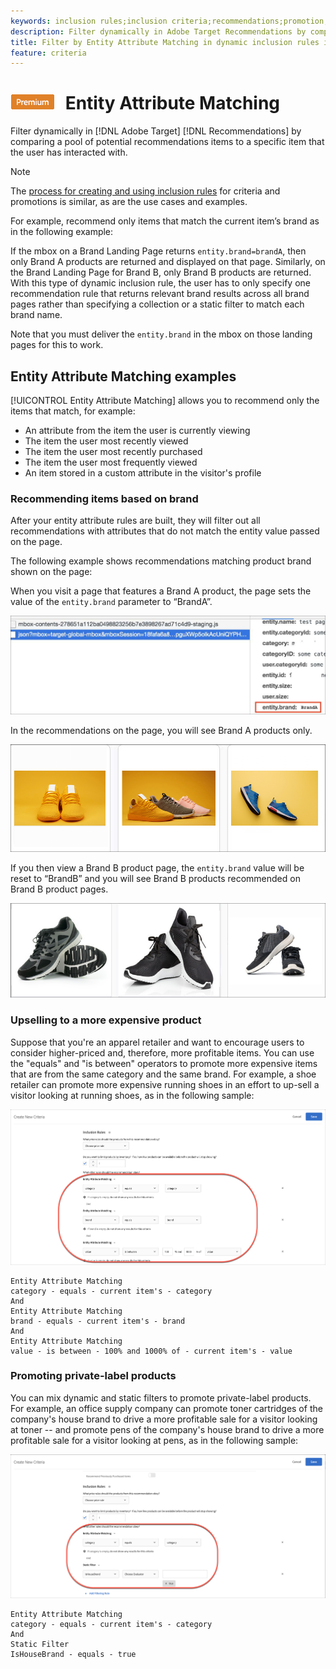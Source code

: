 ```yaml
---
keywords: inclusion rules;inclusion criteria;recommendations;promotion;promotions;dynamic filtering;dynamic;entity attribute matching
description: Filter dynamically in Adobe Target Recommendations by comparing a pool of potential recommendations items to a specific item that the user has interacted with.
title: Filter by Entity Attribute Matching in dynamic inclusion rules in Adobe Target Recommendations
feature: criteria
---
```


# ![PREMIUM](/help/assets/premium.png) Entity Attribute Matching

Filter dynamically in [!DNL Adobe Target] [!DNL Recommendations] by comparing a pool of potential recommendations items to a specific item that the user has interacted with.

>[!NOTE]
>
>The [process for creating and using inclusion rules](/help/c-recommendations/c-algorithms/use-dynamic-and-static-inclusion-rules.md) for criteria and promotions is similar, as are the use cases and examples.

For example, recommend only items that match the current item’s brand as in the following example:

If the mbox on a Brand Landing Page returns `entity.brand=brandA`, then only Brand A products are returned and displayed on that page. Similarly, on the Brand Landing Page for Brand B, only Brand B products are returned. With this type of dynamic inclusion rule, the user has to only specify one recommendation rule that returns relevant brand results across all brand pages rather than specifying a collection or a static filter to match each brand name.

Note that you must deliver the `entity.brand` in the mbox on those landing pages for this to work.

## Entity Attribute Matching examples 

[!UICONTROL Entity Attribute Matching] allows you to recommend only the items that match, for example:

* An attribute from the item the user is currently viewing
* The item the user most recently viewed
* The item the user most recently purchased
* The item the user most frequently viewed
* An item stored in a custom attribute in the visitor's profile

### Recommending items based on brand

After your entity attribute rules are built, they will filter out all recommendations with attributes that do not match the entity value passed on the page.

The following example shows recommendations matching product brand shown on the page:

When you visit a page that features a Brand A product, the page sets the value of the `entity.brand` parameter to “BrandA”.

![Example Target call](/help/c-recommendations/c-algorithms/assets/example-target-call.png)

In the recommendations on the page, you will see Brand A products only.

![Brand A recommendations](/help/c-recommendations/c-algorithms/assets/brandA.png)

If you then view a Brand B product page, the `entity.brand` value will be reset to “BrandB” and you will see Brand B products recommended on Brand B product pages.

![Brand B recommendations](/help/c-recommendations/c-algorithms/assets/brandB.png)

### Upselling to a more expensive product

Suppose that you're an apparel retailer and want to encourage users to consider higher-priced and, therefore, more profitable items. You can use the "equals" and "is between" operators to promote more expensive items that are from the same category and the same brand. For example, a shoe retailer can promote more expensive running shoes in an effort to up-sell a visitor looking at running shoes, as in the following sample:

![Upselling](/help/c-recommendations/c-algorithms/assets/upsell.png)

```
Entity Attribute Matching
category - equals - current item's - category 
And 
Entity Attribute Matching
brand - equals - current item's - brand 
And 
Entity Attribute Matching
value - is between - 100% and 1000% of - current item's - value
```

### Promoting private-label products

You can mix dynamic and static filters to promote private-label products. For example, an office supply company can promote toner cartridges of the company's house brand to drive a more profitable sale for a visitor looking at toner -- and promote pens of the company's house brand to drive a more profitable sale for a visitor looking at pens, as in the following sample:

![House Brand](/help/c-recommendations/c-algorithms/assets/housebrand.png)

```
Entity Attribute Matching
category - equals - current item's - category 
And
Static Filter
IsHouseBrand - equals - true
```